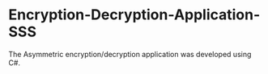 # Encryption-Decryption-Application-SSS
The Asymmetric encryption/decryption application was developed using C#.

